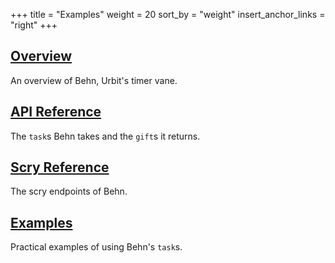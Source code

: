 +++
title = "Examples"
weight = 20
sort_by = "weight"
insert_anchor_links = "right"
+++

## [Overview](/reference/arvo/behn/behn)

An overview of Behn, Urbit's timer vane.

## [API Reference](/system/kernel/behn/reference/tasks)

The `task`s Behn takes and the `gift`s it returns.

## [Scry Reference](/system/kernel/behn/reference/scry)

The scry endpoints of Behn.

## [Examples](/reference/arvo/behn/examples)

Practical examples of using Behn's `task`s.
